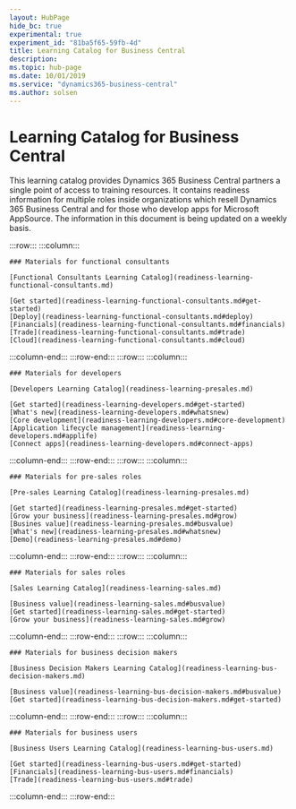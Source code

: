 ```yaml
---
layout: HubPage
hide_bc: true
experimental: true
experiment_id: "81ba5f65-59fb-4d"
title: Learning Catalog for Business Central
description: 
ms.topic: hub-page
ms.date: 10/01/2019
ms.service: "dynamics365-business-central"
ms.author: solsen
---
```


<div id="main" class="v2">
<div class="container">
<h1>Learning Catalog for Business Central</h1>
<p> This learning catalog provides Dynamics 365 Business Central partners a single point of access to training resources. It contains readiness information for multiple roles inside organizations which resell Dynamics 365 Business Central and for those who develop apps for Microsoft AppSource. The information in this document is being updated on a weekly basis.</p>



<!-- ![Universal Windows Platform (UWP)](images/platform-uwp.png)  -->  

:::row:::
    :::column:::
<!-- ![Universal Windows Platform (UWP)](images/platform-uwp.png)  -->  

    ### Materials for functional consultants

    [Functional Consultants Learning Catalog](readiness-learning-functional-consultants.md)

    [Get started](readiness-learning-functional-consultants.md#get-started)
    [Deploy](readiness-learning-functional-consultants.md#deploy)
    [Financials](readiness-learning-functional-consultants.md#financials)
    [Trade](readiness-learning-functional-consultants.md#trade)
    [Cloud](readiness-learning-functional-consultants.md#cloud)

:::column-end:::
:::row-end:::
:::row:::
    :::column:::

    ### Materials for developers

    [Developers Learning Catalog](readiness-learning-presales.md)

    [Get started](readiness-learning-developers.md#get-started)
    [What's new](readiness-learning-developers.md#whatsnew)
    [Core development](readiness-learning-developers.md#core-development)
    [Application lifecycle management](readiness-learning-developers.md#applife)
    [Connect apps](readiness-learning-developers.md#connect-apps)

:::column-end:::
:::row-end:::
:::row:::
:::column:::

    ### Materials for pre-sales roles

    [Pre-sales Learning Catalog](readiness-learning-presales.md)

    [Get started](readiness-learning-presales.md#get-started)
    [Grow your business](readiness-learning-presales.md#grow)
    [Busines value](readiness-learning-presales.md#busvalue)
    [What's new](readiness-learning-presales.md#whatsnew)
    [Demo](readiness-learning-presales.md#demo)

:::column-end:::
:::row-end:::
:::row:::
:::column:::

    ### Materials for sales roles

    [Sales Learning Catalog](readiness-learning-sales.md)

    [Business value](readiness-learning-sales.md#busvalue)
    [Get started](readiness-learning-sales.md#get-started)
    [Grow your business](readiness-learning-sales.md#grow)

:::column-end:::
:::row-end:::
:::row:::
:::column:::

    ### Materials for business decision makers

    [Business Decision Makers Learning Catalog](readiness-learning-bus-decision-makers.md)

    [Business value](readiness-learning-bus-decision-makers.md#busvalue)
    [Get started](readiness-learning-bus-decision-makers.md#get-started)


 :::column-end:::
:::row-end:::
:::row:::
:::column:::

    ### Materials for business users

    [Business Users Learning Catalog](readiness-learning-bus-users.md)

    [Get started](readiness-learning-bus-users.md#get-started)
    [Financials](readiness-learning-bus-users.md#financials)
    [Trade](readiness-learning-bus-users.md#trade)

 :::column-end:::
:::row-end:::
